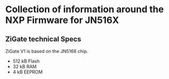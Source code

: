 # Collection of information around the NXP Firmware for JN516X


## ZiGate technical Specs

ZiGate V1 is based on the JN5168 chip.
* 512 kB Flash 
* 32 kB RAM
* 4 kB EEPROM
